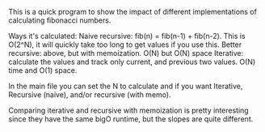 This is a quick program to show the impact of different implementations of calculating fibonacci numbers.

Ways it's calculated:
Naive recursive: fib(n) = fib(n-1) + fib(n-2). This is O(2^N), it will quickly take too long to get values if you use this.
Better recursive: above, but with memoization. O(N) but O(N) space
Iterative: calculate the values and track only current, and previous two values. O(N) time and O(1) space.

In the main file you can set the N to calculate and if you want Iterative, Recursive (naive), and/or recursive (with memo). 

Comparing iterative and recursive with memoization is pretty interesting since they have the same bigO runtime, but the slopes are quite different.

